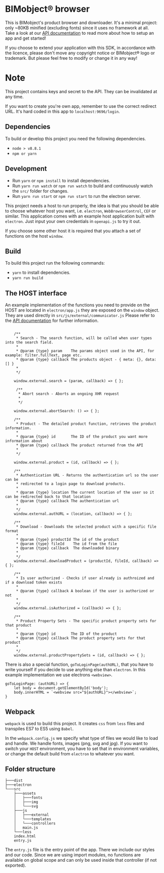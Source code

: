 # BIMobject® browser

This is BIMobject's product browser and downloader. It's a minimal project: only ~80KB minified (excluding fonts) since it uses no framework at all.
Take a look at our [API documentation](https://developer.bimobject.com/app/docs) to read more about how to setup an app and get started!

If you choose to extend your application with this SDK, in accordance with the licence, please don't move any copyright notice or BIMobject® logo or trademark. But please feel free to modify or change it in any way!

# Note

This project contains keys and secret to the API. They can be invalidated at any time. 

If you want to create you're own app, remember to use the correct redirect URL. It's hard coded in this app to `localhost:9696/login`.

## Dependencies

To build or develop this project you need the following dependencies.

- `node > v8.8.1`
- `npm or yarn`

## Development

- Run `yarn` or `npm install` to install dependencies.
- Run `yarn run watch` or `npm run watch` to build and continuously watch the `src/` folder for changes.
- Run `yarn run start` or `npm run start` to run the electron server.

This project needs a host to run properly, the idea is that you should be able to choose whatever host you want, i.e. `electron`, `WebBrowserControl`, `CEF` or similar. This application comes with an example host application built with `electron`. Just input your own credentials in `openapi.js` to try it out.

If you choose some other host it is required that you attach a set of functions on the host `window`.

## Build

To build this project run the following commands:

- `yarn` to install dependencies.
- `yarn run build`

## The HOST interface

An example implementation of the functions you need to provide on the HOST are located in `electron/app.js` they are exposed on the `window` object. They are used directly in `src/js/external/communicator.js` Please refer to the [API documentation](https://developer.bimobject.com/app/docs) for further information.

```

    /**
     * Search - The search function, will be called when user types into the search field.
     *
     * @param {type} param    The params object used in the API, for example: filter.fullText, page etc.
     * @param {type} callback The products object - { meta: {}, data: [] }
     *
     */

    window.external.search = (param, callback) => { };

     /**
      * Abort search - Aborts an ongoing XHR request
      *
      */

    window.external.abortSearch: () => { };

    /**
     * Product - The detailed product function, retrieves the product information.
     *
     * @param {type} id       The ID of the product you want more information about
     * @param {type} callback The product returned from the API
     *
     */

    window.external.product = (id, callback) => { };

    /**
     * Authentication URL - Returns the authentication url so the user can be
     * redirected to a login page to download products.
     *
     * @param {type} location The current location of the user so it can be redirected back to that location
     * @param {type} callback The authentication url
     *
     */
    window.external.authURL = (location, callback) => { };

    /**
     * Download - Downloads the selected product with a specific file format
     *
     * @param {type} productId The id of the product
     * @param {type} fileId    The id from the file
     * @param {type} callback  The downloaded binary
     *
     */
    window.external.downloadProduct = (productId, fileId, callback) => { };

    /**
     * Is user authorized - Checks if user already is authroized and if a download token exists
     *
     * @param {type} callback A boolean if the user is authorized or not
     *
     */
    window.external.isAuthorized = (callback) => { };

    /**
     * Product Property Sets - The specific product property sets for that product
     *
     * @param {type} id       The ID of the product
     * @param {type} callback The product property sets for that product
     *
     */
    window.external.productPropertySets = (id, callback) => { };
```

There is also a special function, `goToLoginPage(authURL)`, that you have to write yourself if you decide to use anything else than `electron`. In this example implementation we use electrons `<webview>`.

```
goToLoginPage: (authURL) => {
    let body = document.getElementById('body');
    body.innerHTML = `<webview src="${authURL}"></webview>`;
}
```

## Webpack

`webpack` is used to build this project. It creates `css` from `less` files and transpiles ES7 to ES5 using `Babel`.

In the `webpack.config.js` we specify what type of files we would like to load and handle. We handle fonts, images (png, svg and jpg). If you want to switch your `HOST` environment, you have to set that in environment variables, or change the default build from `electron` to whatever you want.

## Folder structure

```
├───dist
├───electron
└───src
    ├───assets
    │   ├───fonts
    │   ├───img
    │   └───svg
    ├───js
    │   ├───external
    │   └───templates
    │   └───controllers
    │   main.js
    └───less
    index.html
    entry.js
```

The `entry.js` file is the entry point of the app. There we include our styles and our code. Since we are using import modules, no functions are available on global scope and can only be used inside that controller (if not exported).
